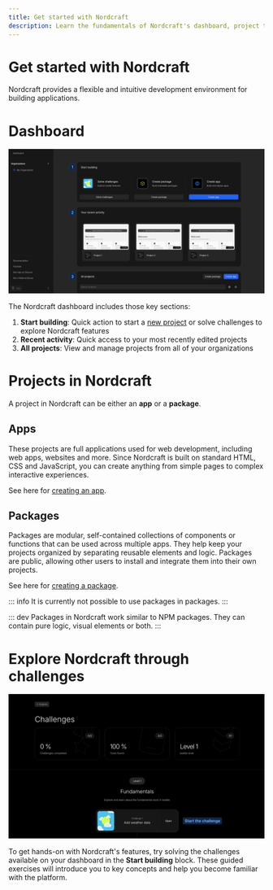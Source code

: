 ```yaml
---
title: Get started with Nordcraft
description: Learn the fundamentals of Nordcraft's dashboard, project types, and challenges to start building applications with its visual development platform.
---
```


# Get started with Nordcraft
Nordcraft provides a flexible and intuitive development environment for building applications.

# Dashboard
![Dashboard|16/9](dashboard.webp)

The Nordcraft dashboard includes those key sections:

1. **Start building**: Quick action to start a [new project](/get-started/create-a-project) or solve challenges to explore Nordcraft features
2. **Recent activity**: Quick access to your most recently edited projects
3. **All projects**: View and manage projects from all of your organizations

# Projects in Nordcraft
A project in Nordcraft can be either an **app** or a **package**.

## Apps
These projects are full applications used for web development, including web apps, websites and more. Since Nordcraft is built on standard HTML, CSS and JavaScript, you can create anything from simple pages to complex interactive experiences.

See here for [creating an app](/get-started/create-a-project#create-an-app).

## Packages
Packages are modular, self-contained collections of components or functions that can be used across multiple apps. They help keep your projects organized by separating reusable elements and logic. Packages are public, allowing other users to install and integrate them into their own projects.

See here for [creating a package](/get-started/create-a-project#create-a-package).

::: info
It is currently not possible to use packages in packages.
:::

::: dev
Packages in Nordcraft work similar to NPM packages. They can contain pure logic, visual elements or both.
:::

# Explore Nordcraft through challenges
![Challenges|16/9](challenges.webp)

To get hands-on with Nordcraft's features, try solving the challenges available on your dashboard in the **Start building** block. These guided exercises will introduce you to key concepts and help you become familiar with the platform.